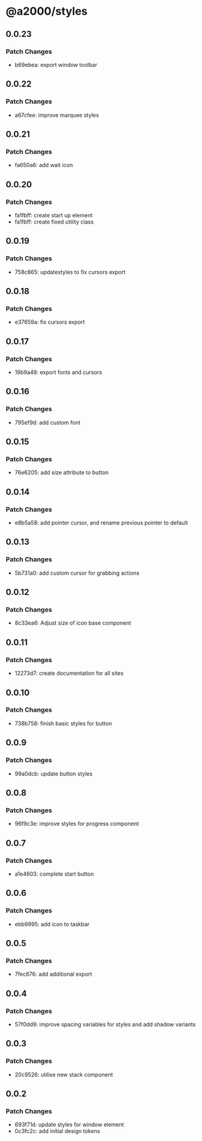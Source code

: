 # @a2000/styles

## 0.0.23

### Patch Changes

- b69ebea: export window toolbar

## 0.0.22

### Patch Changes

- a67cfee: improve marquee styles

## 0.0.21

### Patch Changes

- fa650a6: add wait icon

## 0.0.20

### Patch Changes

- fa1fbff: create start up element
- fa1fbff: create fixed utility class

## 0.0.19

### Patch Changes

- 758c865: updatestyles to fix cursors export

## 0.0.18

### Patch Changes

- e37659a: fix cursors export

## 0.0.17

### Patch Changes

- 19b9a49: export fonts and cursors

## 0.0.16

### Patch Changes

- 795ef9d: add custom font

## 0.0.15

### Patch Changes

- 76e6205: add size attribute to button

## 0.0.14

### Patch Changes

- e8b5a58: add pointer cursor, and rename previous pointer to default

## 0.0.13

### Patch Changes

- 5b731a0: add custom cursor for grabbing actions

## 0.0.12

### Patch Changes

- 8c33ea6: Adjust size of icon base component

## 0.0.11

### Patch Changes

- 12273d7: create documentation for all sites

## 0.0.10

### Patch Changes

- 738b758: finish basic styles for button

## 0.0.9

### Patch Changes

- 99a0dcb: update button styles

## 0.0.8

### Patch Changes

- 96f9c3e: improve styles for progress component

## 0.0.7

### Patch Changes

- a1e4603: complete start button

## 0.0.6

### Patch Changes

- ebb9995: add icon to taskbar

## 0.0.5

### Patch Changes

- 7fec676: add additional export

## 0.0.4

### Patch Changes

- 57f0dd9: improve spacing variables for styles and add shadow variants

## 0.0.3

### Patch Changes

- 20c9526: utilise new stack component

## 0.0.2

### Patch Changes

- 693f71d: update styles for window element
- 0c3fc2c: add initial design tokens
